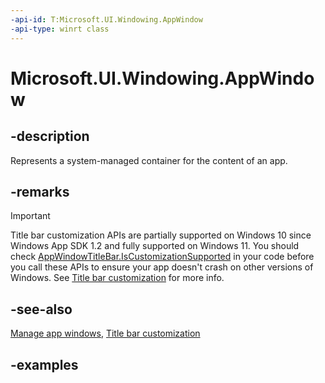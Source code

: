 ```yaml
---
-api-id: T:Microsoft.UI.Windowing.AppWindow
-api-type: winrt class
---
```


# Microsoft.UI.Windowing.AppWindow

<!--
public sealed class AppWindow
-->

## -description

Represents a system-managed container for the content of an app.

## -remarks

> [!IMPORTANT]
> Title bar customization APIs are partially supported on Windows 10 since Windows App SDK 1.2 and fully supported on Windows 11. You should check [AppWindowTitleBar.IsCustomizationSupported](/windows/windows-app-sdk/api/winrt/microsoft.ui.windowing.appwindowtitlebar.iscustomizationsupported) in your code before you call these APIs to ensure your app doesn't crash on other versions of Windows. See [Title bar customization](/windows/apps/develop/title-bar?tabs=wasdk) for more info.

## -see-also

[Manage app windows](/windows/apps/windows-app-sdk/windowing/windowing-overview), [Title bar customization](/windows/apps/develop/title-bar?tabs=wasdk)

## -examples
